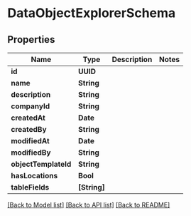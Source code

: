 # DataObjectExplorerSchema

## Properties
Name | Type | Description | Notes
------------ | ------------- | ------------- | -------------
**id** | **UUID** |  | 
**name** | **String** |  | 
**description** | **String** |  | 
**companyId** | **String** |  | 
**createdAt** | **Date** |  | 
**createdBy** | **String** |  | 
**modifiedAt** | **Date** |  | 
**modifiedBy** | **String** |  | 
**objectTemplateId** | **String** |  | 
**hasLocations** | **Bool** |  | 
**tableFields** | **[String]** |  | 

[[Back to Model list]](../README.md#documentation-for-models) [[Back to API list]](../README.md#documentation-for-api-endpoints) [[Back to README]](../README.md)


